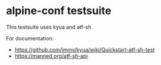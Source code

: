 # alpine-conf testsuite

This testsuite uses kyua and atf-sh

For documentation:

- https://github.com/jmmv/kyua/wiki/Quickstart-atf-sh-test
- https://manned.org/atf-sh-api


